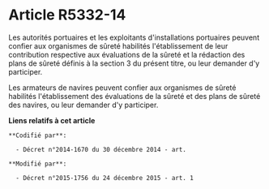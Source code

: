 # Article R5332-14

Les autorités portuaires et les exploitants d'installations portuaires peuvent confier aux organismes de sûreté habilités
l'établissement de leur contribution respective aux évaluations de la sûreté et la rédaction des plans de sûreté définis à la
section 3 du présent titre, ou leur demander d'y participer.

Les armateurs de navires peuvent confier aux organismes de sûreté habilités l'établissement des évaluations de la sûreté et
des plans de sûreté des navires, ou leur demander d'y participer.

**Liens relatifs à cet article**

	**Codifié par**:

	  - Décret n°2014-1670 du 30 décembre 2014 - art.

	**Modifié par**:

	  - Décret n°2015-1756 du 24 décembre 2015 - art. 1
